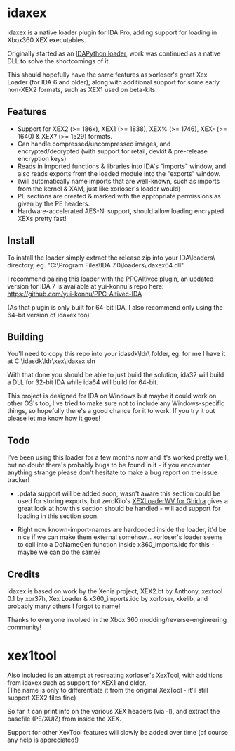 # idaxex

idaxex is a native loader plugin for IDA Pro, adding support for loading in Xbox360 XEX executables.

Originally started as an [IDAPython loader](https://github.com/emoose/reversing/blob/master/xbox360.py), work was continued as a native DLL to solve the shortcomings of it.

This should hopefully have the same features as xorloser's great Xex Loader (for IDA 6 and older), along with additional support for some early non-XEX2 formats, such as XEX1 used on beta-kits.

## Features

- Support for XEX2 (>= 186x), XEX1 (>= 1838), XEX% (>= 1746), XEX- (>= 1640) & XEX? (>= 1529) formats.
- Can handle compressed/uncompressed images, and encrypted/decrypted (with support for retail, devkit & pre-release encryption keys)
- Reads in imported functions & libraries into IDA's "imports" window, and also reads exports from the loaded module into the "exports" window.
- (will automatically name imports that are well-known, such as imports from the kernel & XAM, just like xorloser's loader would)
- PE sections are created & marked with the appropriate permissions as given by the PE headers.
- Hardware-accelerated AES-NI support, should allow loading encrypted XEXs pretty fast!

## Install
To install the loader simply extract the release zip into your IDA\loaders\ directory, eg. "C:\Program Files\IDA 7.0\loaders\idaxex64.dll"

I recommend pairing this loader with the PPCAltivec plugin, an updated version for IDA 7 is available at yui-konnu's repo here: https://github.com/yui-konnu/PPC-Altivec-IDA

(As that plugin is only built for 64-bit IDA, I also recommend only using the 64-bit version of idaxex too)

## Building
You'll need to copy this repo into your idasdk\ldr\ folder, eg. for me I have it at C:\idasdk\ldr\xex\idaxex.sln

With that done you should be able to just build the solution, ida32 will build a DLL for 32-bit IDA while ida64 will build for 64-bit.

This project is designed for IDA on Windows but maybe it could work on other OS's too, I've tried to make sure not to include any Windows-specific things, so hopefully there's a good chance for it to work. If you try it out please let me know how it goes!

## Todo

I've been using this loader for a few months now and it's worked pretty well, but no doubt there's probably bugs to be found in it - if you encounter anything strange please don't hesitate to make a bug report on the issue tracker!

- .pdata support will be added soon, wasn't aware this section could be used for storing exports, but zeroKilo's [XEXLoaderWV for Ghidra](https://github.com/zeroKilo/XEXLoaderWV) gives a great look at how this section should be handled - will add support for loading in this section soon.

- Right now known-import-names are hardcoded inside the loader, it'd be nice if we can make them external somehow... xorloser's loader seems to call into a DoNameGen function inside x360_imports.idc for this - maybe we can do the same?

## Credits
idaxex is based on work by the Xenia project, XEX2.bt by Anthony, xextool 0.1 by xor37h, Xex Loader & x360_imports.idc by xorloser, xkelib, and probably many others I forgot to name!

Thanks to everyone involved in the Xbox 360 modding/reverse-engineering community!

# xex1tool
Also included is an attempt at recreating xorloser's XexTool, with additions from idaxex such as support for XEX1 and older.  
(The name is only to differentiate it from the original XexTool - it'll still support XEX2 files fine)

So far it can print info on the various XEX headers (via -l), and extract the basefile (PE/XUIZ) from inside the XEX.

Support for other XexTool features will slowly be added over time (of course any help is appreciated!)
